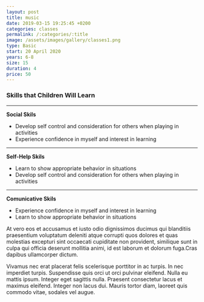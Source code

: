 ```yaml
---
layout: post
title: music
date: 2019-03-15 19:25:45 +0200
categories: classes
permalink: /:categories/:title
image: /assets/images/gallery/classes1.png
type: Basic
start: 20 April 2020
years: 6-8
size: 15
duration: 4
price: 50
---
```


### Skills that Children Will Learn

---

**Social Skils**
* Develop self control and consideration for others when playing in activities
* Experience confidence in myself and interest in learning

---

**Self-Help Skils**
* Learn to show appropriate behavior in situations
* Develop self control and consideration for others when playing in activities

---

**Comunicative Skils**
* Experience confidence in myself and interest in learning
* Learn to show appropriate behavior in situations

At vero eos et accusamus et iusto odio dignissimos ducimus qui blanditiis praesentium voluptatum deleniti atque corrupti quos dolores et quas molestias excepturi sint occaecati cupiditate non provident, similique sunt in culpa qui officia deserunt mollitia animi, id est laborum et dolorum fuga.Cras dapibus ullamcorper dictum.

Vivamus nec erat placerat felis scelerisque porttitor in ac turpis. In nec imperdiet turpis. Suspendisse quis orci ut orci pulvinar eleifend. Nulla eu mattis ipsum. Integer eget sagittis nulla. Praesent consectetur lacus et maximus eleifend. Integer non lacus dui. Mauris tortor diam, laoreet quis commodo vitae, sodales vel augue.